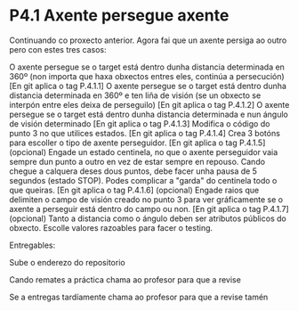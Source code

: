 # P4.1 Axente persegue axente
 Continuando co proxecto anterior. Agora fai que un axente persiga ao outro pero con estes tres casos:

O axente persegue se o target está dentro dunha distancia determinada en 360º (non importa que haxa obxectos entres eles, continúa a persecución) [En git aplica o tag P.4.1.1]
O axente persegue se o target está dentro dunha distancia determinada en 360º e ten liña de visión (se un obxecto se interpón entre eles deixa de perseguilo) [En git aplica o tag P.4.1.2]
O axente persegue se o target está dentro dunha distancia determinada e nun ángulo de visión determinado [En git aplica o tag P.4.1.3]
Modifica o código do punto 3 no que utilices estados. [En git aplica o tag P.4.1.4] 
Crea 3 botóns para escoller o tipo de axente perseguidor. [En git aplica o tag P.4.1.5] (opcional)
Engade un estado centinela, no que o axente perseguidor vaia sempre dun punto a outro en vez de estar sempre en repouso. Cando chegue a calquera deses dous puntos, debe facer unha pausa de 5 segundos (estado STOP). Podes complicar a "garda" do centinela todo o que queiras. [En git aplica o tag P.4.1.6] (opcional)
Engade raios que delimiten o campo de visión creado no punto 3 para ver gráficamente se o axente a perseguir está dentro do campo ou non. [En git aplica o tag P.4.1.7] (opcional)
Tanto a distancia como o ángulo deben ser atributos públicos do obxecto. Escolle valores razoables para facer o testing.

Entregables:

Sube o enderezo do repositorio

Cando remates a práctica chama ao profesor para que a revise

Se a entregas tardíamente chama ao profesor para que a revise tamén

